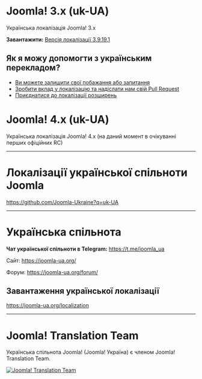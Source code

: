 # Joomla! 3.x (uk-UA)
Українська локалізація Joomla! 3.x

**Завантажити:** [Версія локалізації 3.9.19.1](http://joomlacode.org/gf/download/frsrelease/17504/165643/uk-UA_joomla_lang_full_3.9.19v1.zip)

## Як я можу допомогти з українським перекладом?
* [Ви можете залишити свої побажання або запитання](https://github.com/Joomla-Ukraine/uk-UA/issues)
* [Зробити вклад у локалізацію та надіслати нам свій Pull Request](https://github.com/Joomla-Ukraine/uk-UA/pulls)
* [Приєднатися до локалізації розширень](https://github.com/Joomla-Ukraine?q=uk-UA)

# Joomla! 4.x (uk-UA)
Українська локалізація Joomla! 4.x (на даний момент в очікуванні перших офіційних RC)

---
# Локалізації української спільноти Joomla

https://github.com/Joomla-Ukraine?q=uk-UA

---

# Українська спільнота

**Чат української спільноти в Telegram:** https://t.me/joomla_ua

Сайт: https://joomla-ua.org/

Форум: https://joomla-ua.org/forum/

## Завантаження української локалізації

https://joomla-ua.org/localization

---

# Joomla! Translation Team

Українська спільнота Joomla! (Joomla! Україна) є членом Joomla! Translation Team.

[![Joomla! Translation Team](https://joomla-ua.org/images/joomla_transteam_sm.png)](https://community.joomla.org/translations/joomla-3-translations/ukrainian-translation.html)
